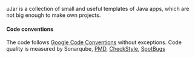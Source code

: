 uJar is a collection of small and useful templates of Java apps, which are not big enough to make own projects.

#### Code conventions

The code follows [Google Code Conventions](https://google.github.io/styleguide/javaguide.html) without exceptions. Code
quality is measured by Sonarqube, [PMD](https://pmd.github.io/), [CheckStyle](https://checkstyle.sourceforge.io/), [SpotBugs](https://spotbugs.github.io/)
